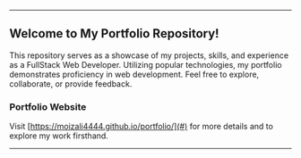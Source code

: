 
---

## Welcome to My Portfolio Repository!

This repository serves as a showcase of my projects, skills, and experience as a FullStack Web Developer. Utilizing popular technologies, my portfolio demonstrates proficiency in web development. Feel free to explore, collaborate, or provide feedback.

### Portfolio Website
Visit [https://moizali4444.github.io/portfolio/](#) for more details and to explore my work firsthand.

--- 
